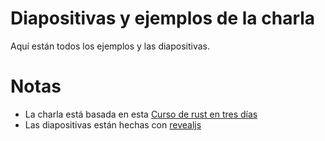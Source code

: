 # Diapositivas y ejemplos de la charla
Aquí están todos los ejemplos y las diapositivas.

# Notas
 - La charla está basada en esta [Curso de rust en tres días](https://github.com/ferrous-systems/rust-three-days-course)
 - Las diapositivas están hechas con [revealjs](https://revealjs.com/#/)
